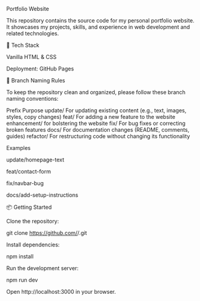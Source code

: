 Portfolio Website

This repository contains the source code for my personal portfolio website. It showcases my projects, skills, and experience in web development and related technologies.

🚀 Tech Stack

Vanilla HTML & CSS

Deployment: GitHub Pages

🌱 Branch Naming Rules

To keep the repository clean and organized, please follow these branch naming conventions:

Prefix	Purpose
update/	For updating existing content (e.g., text, images, styles, copy changes)
feat/	For adding a new feature to the website
enhancement/ for bolstering the website
fix/	For bug fixes or correcting broken features
docs/	For documentation changes (README, comments, guides)
refactor/	For restructuring code without changing its functionality

Examples

update/homepage-text

feat/contact-form

fix/navbar-bug

docs/add-setup-instructions



📦 Getting Started

Clone the repository:

git clone https://github.com/<your-username>/<repo-name>.git


Install dependencies:

npm install


Run the development server:

npm run dev


Open http://localhost:3000
 in your browser.
